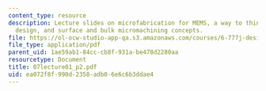 ```yaml
---
content_type: resource
description: Lecture slides on microfabrication for MEMS, a way to think about process
  design, and surface and bulk micromachining concepts.
file: https://ol-ocw-studio-app-qa.s3.amazonaws.com/courses/6-777j-design-and-fabrication-of-microelectromechanical-devices-spring-2007/ea072f8f990d2358adb06e6c6b3ddae4_07lecture01_p2.pdf
file_type: application/pdf
parent_uid: 1ae59ab1-84cc-cb8f-931a-be478d2280aa
resourcetype: Document
title: 07lecture01_p2.pdf
uid: ea072f8f-990d-2358-adb0-6e6c6b3ddae4
---
```

